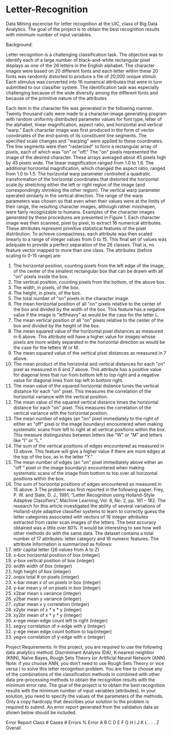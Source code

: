 # Letter-Recognition
Data Mining excercise for letter recognition at the UIC, class of Big Data Analytics. The goal of the project is to obtain the best recognition results with minimum number of input variables.

Background:

Letter recognition is a challenging classification task. The objective was to identify each of a large number of black-and-white rectangular pixel displays as one of the 26 letters in the English alphabet. The character images were based on 20 different fonts and each letter within these 20 fonts was randomly distorted to produce a file of 20,000 unique stimuli. Each stimulus was converted into 16 numerical attributes that were in turn submitted to our classifier system. The identification task was especially challenging because of the wide diversity among the different fonts and because of the primitive nature of the attributes

Each item in the character file was generated in the following manner. Twenty thousand calls were made to a character-image generating program with random uniformly distributed parameter values for font type, letter of the alphabet, linear magnification, aspect ratio, and horizontal and vertical "warp." Each character image was first produced in the form of vector coordinates of the end-points of its constituent line segments. The specified scale changes and "warping" were applied to these coordinates. The line segments were then "rasterized" to form a rectangular array of pixels, each of which was "on" or "off." The "on" pixels represented the image of the desired character. These arrays averaged about 45 pixels high by 45 pixels wide.
The linear magnification ranged from 1.0 to 1.6. The additional horizontal magnification, which changed the aspect ratio, ranged from 1.0 to 1.5. The horizontal warp parameter controlled a quadratic transformation of the horizontal coordinates that distorted the horizontal scale by stretching either the left or right region of the image (and correspondingly shrinking the other region). The vertical warp parameter operated similarly in the vertical direction. The range of the warp parameters was chosen so that even when their values were at the limits of their range, the resulting character images, although rather misshapen, were fairly recognizable to humans.
Examples of the character images generated by these procedures are presented in Figure 1. Each character image was then scanned, pixel by pixel, to extract 16 numerical attributes. These attributes represent primitive statistical features of the pixel distribution. To achieve compactness, each attribute was then scaled linearly to a range of integer values from 0 to 15. This final set of values was adequate to provide a perfect separation of the 26 classes. That is, no feature vector mapped to more than one class. The attributes (before scaling to 0-15 range) are:
1. The horizontal position, counting pixels from the left edge of the image, of the center of the smallest rectangular box that can be drawn with all "on" pixels inside the box.
2. The vertical position, counting pixels from the bottom, of the above box.
3. The width, in pixels, of the box.
4. The height, in pixels, of the box.
5. The total number of "on" pixels in the character image.
6. The mean horizontal position of all "on" pixels relative to the center of the box and divided by the width of the box. This feature has a negative value if the image is "leftheavy" as would be the case for the letter L.
7. The mean vertical position of all "on" pixels relative to the center of the box and divided by the height of the box.
8. The mean squared value of the horizontal pixel distances as measured in 6 above. This attribute will have a higher value for images whose pixels are more widely separated in the horizontal direction as would be the case for the letters W or M.
9. The mean squared value of the vertical pixel distances as measured in 7 above.
10. The mean product of the horizontal and vertical distances for each "on" pixel as measured in 6 and 7 above. This attribute has a positive value for diagonal lines that run from bottom left to top right and a negative value for diagonal lines from top left to bottom right.
11. The mean value of the squared horizontal distance tunes the vertical distance for each "on" pixel. This measures the correlation of the horizontal variance with the vertical position.
12. The mean value of the squared vertical distance times the horizontal distance for each "on" pixel. This measures the correlation of the vertical variance with the horizontal position.
13. The mean number of edges (an "on" pixel immediately to the right of either an "off" pixel or the image boundary) encountered when making systematic scans from left to right at all vertical positions within the box. This measure distinguishes between letters like "W" or "M" and letters like "I" or "L."
14. The sum of the vertical positions of edges encountered as measured in 13 above. This feature will give a higher value if there are more edges at the top of the box, as in the letter "Y."
15. The mean number of edges (an "on" pixel immediately above either an "off " pixel or the image boundary) encountered when making systematic scans of the image from bottom to top over all horizontal positions within the box.
16. The sum of horizontal positions of edges encountered as measured in 15 above.
3
The problem was first reported in the following paper:
Frey, P. W. and Slate, D. J., 1991, “Letter Recognition using Holland-Style Adaptive Classifiers”, Machine Learning, Vol. 6, No. 2, pp. 161 – 182.
The research for this article investigated the ability of several variations of Holland-style adaptive classifier systems to learn to correctly guess the letter categories associated with vectors of 16 integer attributes extracted from raster scan images of the letters. The best accuracy obtained was a little over 80%. It would be interesting to see how well other methods do with the same data.
The dataset contains a total number of 17 attributes: letter category and 16 numeric features. The attribute Information is summarized as follows:
1. lettr capital letter (26 values from A to Z)
2. x-box horizontal position of box (integer)
3. y-box vertical position of box (integer)
4. width width of box (integer)
5. high height of box (integer)
6. onpix total # on pixels (integer)
7. x-bar mean x of on pixels in box (integer)
8. y-bar mean y of on pixels in box (integer)
9. x2bar mean x variance (integer)
10. y2bar mean y variance (integer)
11. xybar mean x y correlation (integer)
12. x2ybr mean of x * x * y (integer)
13. xy2br mean of x * y * y (integer)
14. x-ege mean edge count left to right (integer)
15. xegvy correlation of x-edge with y (integer)
16. y-ege mean edge count bottom to top(integer)
17. yegvx correlation of y-edge with x (integer)


Project Requirements:
In this project, you are required to use the following data analytics method: Discriminant Analysis (DA), K-nearest neighbor (KNN), Naïve Bayes, Rough Sets Theory (or Artificial Neural Network (ANN) Note: if you choose ANN, you don’t need to use Rough Sets Theory or vice versa ) to solve this letter recognition problem. You are free to choose any of the combinations of the classification methods in combined with other data pre-processing methods to obtain the recognition results with the minimum error rate. The goal of the project is to obtain the best recognition results with the minimum number of input variables (attributes). In your solution, you need to specify the values of the parameters of the methods. Only a copy hardcopy that describes your solution to the problem is required to submit.
An error report generated from the validation data as shown below should be included.

Error Report Class # Cases # Errors % Error A
B
C
D
E
F
G
H
I
J
K
L
.
.
.
Z
Overall



